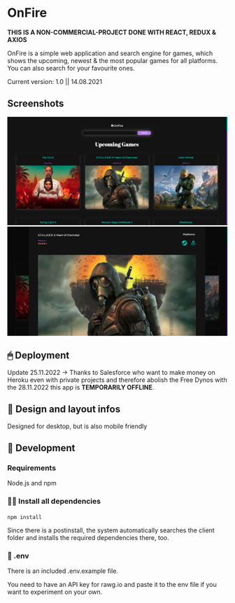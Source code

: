 # OnFire

**THIS IS A NON-COMMERCIAL-PROJECT DONE WITH REACT, REDUX & AXIOS**

OnFire is a simple web application and search engine for games, which shows the upcoming, newest & the most popular games for all platforms.
You can also search for your favourite ones.

Current version: 1.0 || 14.08.2021

## Screenshots

![Main Screen](./screenshots/screenshot1.png)
![Card Screen](./screenshots/screenshot2.png)

## 🖱 Deployment

Update 25.11.2022 -> Thanks to Salesforce who want to make money on Heroku even with private projects and therefore abolish the Free Dynos with the 28.11.2022 this app is **TEMPORARILY OFFLINE**.

## 📲 Design and layout infos

Designed for desktop, but is also mobile friendly

## 🔧 Development

### Requirements

Node.js and npm

### 👨‍💻 Install all dependencies

`npm install`

Since there is a postinstall, the system automatically searches the client folder and installs the required dependencies there, too.

### 📜 .env

There is an included .env.example file.

You need to have an API key for rawg.io and paste it to the env file if you want to experiment on your own.
